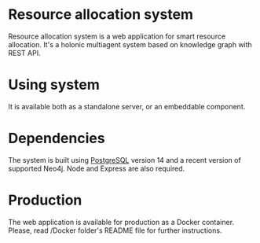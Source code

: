 # Resource allocation system

Resource allocation system is a web application for smart resource allocation. It's a holonic multiagent system based on knowledge graph with REST API.  

# Using system

It is available both as a standalone server, or an embeddable component. 

# Dependencies

The system is built using [PostgreSQL](https://www.postgresql.org/) version 14 and a recent version of supported Neo4j. Node and Express are also required.

# Production

The web application is available for production as a Docker container. Please, read /Docker folder's README file for further instructions. 




